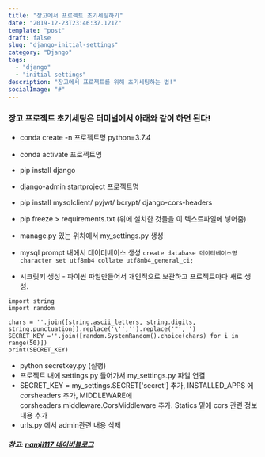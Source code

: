 ```yaml
---
title: "장고에서 프로젝트 초기세팅하기"
date: "2019-12-23T23:46:37.121Z"
template: "post"
draft: false
slug: "django-initial-settings"
category: "Django"
tags:
  - "django"
  - "initial settings"
description: "장고에서 프로젝트를 위해 초기세팅하는 법!"
socialImage: "#"
---
```


### 장고 프로젝트 초기세팅은 터미널에서 아래와 같이 하면 된다!

+ conda create -n 프로젝트명 python=3.7.4
+ conda activate 프로젝트명
+ pip install django
+ django-admin startproject 프로젝트명
+ pip install mysqlclient/ pyjwt/ bcrypt/ django-cors-headers
+ pip freeze > requirements.txt (위에 설치한 것들을 이 텍스트파일에 넣어줌)
+ manage.py 있는 위치에서 my_settings.py 생성
+ mysql prompt 내에서 데이터베이스 생성
`create database 데이터베이스명 character set utf8mb4 collate utf8mb4_general_ci; `

+ 시크릿키 생성 - 파이썬 파일만들어서 개인적으로 보관하고 프로젝트마다 새로 생성.  

```
import string
import random

chars = ''.join([string.ascii_letters, string.digits, string.punctuation]).replace('\'','').replace('"','')
SECRET_KEY =''.join([random.SystemRandom().choice(chars) for i in range(50)])
print(SECRET_KEY)
```

+ python secretkey.py (실행)
+ 프로젝트 내에 settings.py 들어가서 my_settings.py 파일 연결
+ SECRET_KEY = my_settings.SECRET['secret'] 추가, INSTALLED_APPS 에 corsheaders 추가, MIDDLEWARE에 corsheaders.middleware.CorsMiddleware 추가. Statics 밑에 cors 관련 정보 내용 추가
+ urls.py 에서 admin관련 내용 삭제     
   
##### 참고: [namji117 네이버블로그](https://blog.naver.com/namji117/221744676034)